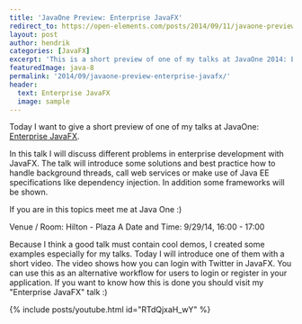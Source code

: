 ```yaml
---
title: 'JavaOne Preview: Enterprise JavaFX'
redirect_to: https://open-elements.com/posts/2014/09/11/javaone-preview-enterprise-javafx/
layout: post
author: hendrik
categories: [JavaFX]
excerpt: 'This is a short preview of one of my talks at JavaOne 2014: Enterprise JavaFX. In the talk I will discuss problems in enterprise development with JavaFX.'
featuredImage: java-8
permalink: '2014/09/javaone-preview-enterprise-javafx/'
header:
  text: Enterprise JavaFX
  image: sample
---
```

Today I want to give a short preview of one of my talks at JavaOne: [Enterprise JavaFX](https://oracleus.activeevents.com/2014/connect/sessionDetail.ww?SESSION_ID=2341).

In this talk I will discuss different problems in enterprise development with JavaFX. The talk will introduce some solutions and best practice how to handle background threads, call web services or make use of Java EE specifications like dependency injection. In addition some frameworks will be shown.

If you are in this topics meet me at Java One :)

Venue / Room: Hilton - Plaza A
Date and Time: 9/29/14, 16:00 - 17:00

Because I think a good talk must contain cool demos, I created some examples especially for my talks. Today I will introduce one of them with a short video. The video shows how you can login with Twitter in JavaFX. You can use this as an alternative workflow for users to login or register in your application. If you want to know how this is done you should visit my "Enterprise JavaFX" talk :)

{% include posts/youtube.html id="RTdQjxaH_wY" %}
